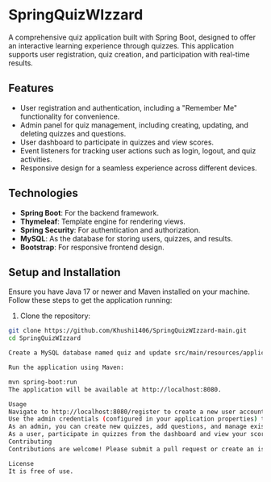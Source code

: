 # SpringQuizWIzzard
A comprehensive quiz application built with Spring Boot, designed to offer an interactive learning experience through quizzes. This application supports user registration, quiz creation, and participation with real-time results.

## Features

- User registration and authentication, including a "Remember Me" functionality for convenience.
- Admin panel for quiz management, including creating, updating, and deleting quizzes and questions.
- User dashboard to participate in quizzes and view scores.
- Event listeners for tracking user actions such as login, logout, and quiz activities.
- Responsive design for a seamless experience across different devices.

## Technologies

- **Spring Boot**: For the backend framework.
- **Thymeleaf**: Template engine for rendering views.
- **Spring Security**: For authentication and authorization.
- **MySQL**: As the database for storing users, quizzes, and results.
- **Bootstrap**: For responsive frontend design.

## Setup and Installation

Ensure you have Java 17 or newer and Maven installed on your machine. Follow these steps to get the application running:

1. Clone the repository:

```bash
git clone https://github.com/Khushi1406/SpringQuizWIzzard-main.git
cd SpringQuizWIzzard

Create a MySQL database named quiz and update src/main/resources/application.properties with your database credentials.

Run the application using Maven:

mvn spring-boot:run
The application will be available at http://localhost:8080.

Usage
Navigate to http://localhost:8080/register to create a new user account.
Use the admin credentials (configured in your application properties) to access the admin panel at http://localhost:8080/admin/home.
As an admin, you can create new quizzes, add questions, and manage existing quizzes.
As a user, participate in quizzes from the dashboard and view your scores.
Contributing
Contributions are welcome! Please submit a pull request or create an issue for bugs, questions, and suggestions.

License
It is free of use.
